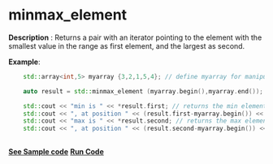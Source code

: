 # minmax_element

**Description** : Returns a pair with an iterator pointing to the element with the smallest
value in the range as first element, and the largest as second.

**Example**:
```cpp
    std::array<int,5> myarray {3,2,1,5,4}; // define myarray for manipulation

    auto result = std::minmax_element (myarray.begin(),myarray.end());

    std::cout << "min is " << *result.first; // returns the min element from the pair
    std::cout << ", at position " << (result.first-myarray.begin()) << '\n'; // returns the position of the min element
    std::cout << "max is " << *result.second; // returns the max element from the pair
    std::cout << ", at position " << (result.second-myarray.begin()) << '\n'; // returns the position of the max element
  
```
**[See Sample code](../snippets/algorithm/minmax_element.cpp)**
**[Run Code](https://rextester.com/WZHNI30832)**